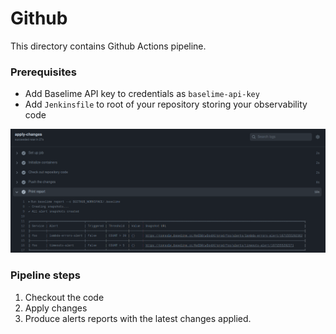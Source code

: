 # Github

This directory contains Github Actions pipeline.

### Prerequisites
* Add Baselime API key to credentials as `baselime-api-key`
* Add `Jenkinsfile` to root of your repository storing your observability code

![img.png](img.png)

### Pipeline steps
1. Checkout the code
2. Apply changes
3. Produce alerts reports with the latest changes applied.